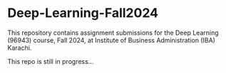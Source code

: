 # Deep-Learning-Fall2024
This repository contains assignment submissions for the Deep Learning (96943) course, Fall 2024, at Institute of Business Administration (IBA) Karachi.


This repo is still in progress...
